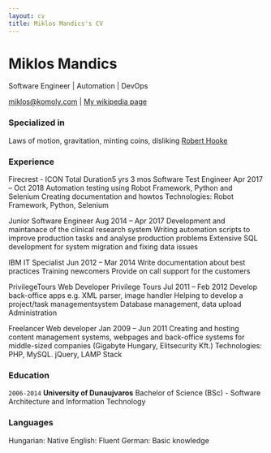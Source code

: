 ```yaml
---
layout: cv
title: Miklos Mandics's CV
---
```

# Miklos Mandics
Software Engineer | Automation | DevOps

<div id="webaddress">
<a href="miklos@komoly.com">miklos@komoly.com</a>
| <a href="http://en.wikipedia.org/wiki/Isaac_Newton">My wikipedia page</a>
</div>

### Specialized in

Laws of motion, gravitation, minting coins, disliking [Robert Hooke](http://en.wikipedia.org/wiki/Robert_Hooke)

### Experience

Firecrest - ICON
Total Duration5 yrs 3 mos
Software Test Engineer
Apr 2017 – Oct 2018
Automation testing using Robot Framework, Python and Selenium
Creating documentation and howtos
Technologies: Robot Framework, Python, Selenium

Junior Software Engineer
Aug 2014 – Apr 2017
Development and maintanace of the clinical research system
Writing automation scripts to improve production tasks and analyse production problems
Extensive SQL development for system migration and fixing data issues


IBM
IT Specialist
Jun 2012 – Mar 2014
Write documentation about best practices
Training newcomers
Provide on call support for the customers


PrivilegeTours
Web Developer
Privilege Tours
Jul 2011 – Feb 2012
Develop back-office apps e.g. XML parser, image handler
Helping to develop a project/task managementsystem
Database management, data upload
Administration

Freelancer Web developer
Jan 2009 – Jun 2011
Creating and hosting content management systems, webpages and back-office systems for middle-sized companies (Gigabyte Hungary, Elitsecurity Kft.)
Technologies: PHP, MySQL. jQuery, LAMP Stack

### Education

`2006-2014`
__University of Dunaujvaros__
Bachelor of Science (BSc) - Software Architecture and Information Technology

### Languages

Hungarian: Native
English: Fluent
German: Basic knowledge


<!-- ### Footer

Last updated: Oct 2019 -->


